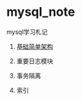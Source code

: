 # mysql_note

mysql学习札记

1. [基础简单架构](https://github.com/skyhuangdan/mysql_note/blob/master/%E5%9F%BA%E7%A1%80%E7%AE%80%E5%8D%95%E6%9E%B6%E6%9E%84.md)

2. 重要日志模块

3. 事务隔离

4. 索引
